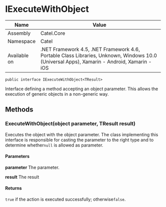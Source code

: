 

# IExecuteWithObject

Name|Value
---|---
Assembly|Catel.Core
Namespace|Catel
Available on|.NET Framework 4.5, .NET Framework 4.6, Portable Class Libraries, Unknown, Windows 10.0 (Universal Apps), Xamarin - Android, Xamarin - iOS

```
public interface IExecuteWithObject<TResult>
```

Interface defining a method accepting an object parameter. This allows the execution of generic objects in a non-generic way.



## Methods

### ExecuteWithObject(object parameter, TResult result)

Executes the object with the object parameter. The class implementing this interface is responsible for casting the parameter to the right type and to determine whether`null` is allowed as parameter.

#### Parameters

**parameter**
The parameter.

**result**
The result

#### Returns

`true` if the action is executed successfully; otherwise`false`.



